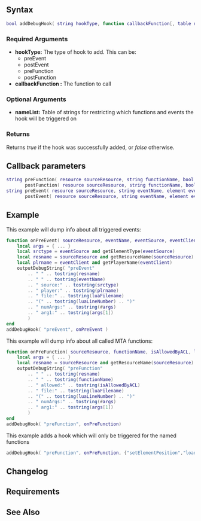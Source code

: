 Syntax
------

``` lua
bool addDebugHook( string hookType, function callbackFunction[, table nameList ] )
```

### Required Arguments

-   **hookType:** The type of hook to add. This can be:
    -   preEvent
    -   postEvent
    -   preFunction
    -   postFunction
-   **callbackFunction :** The function to call

### Optional Arguments

-   **nameList:** Table of strings for restricting which functions and events the hook will be triggered on

### Returns

Returns *true* if the hook was successfully added, or *false* otherwise.

Callback parameters
-------------------

``` lua
string preFunction( resource sourceResource, string functionName, bool isAllowedByACL, string luaFilename, int luaLineNumber, functionArguments )
       postFunction( resource sourceResource, string functionName, bool isAllowedByACL, string luaFilename, int luaLineNumber, functionArguments )
string preEvent( resource sourceResource, string eventName, element eventSource, element eventClient, string luaFilename, int luaLineNumber, eventArguments )
       postEvent( resource sourceResource, string eventName, element eventSource, element eventClient, string luaFilename, int luaLineNumber, eventArguments )
```

Example
-------

This example will dump info about all triggered events:

``` lua
function onPreEvent( sourceResource, eventName, eventSource, eventClient, luaFilename, luaLineNumber, ... )
    local args = { ... }
    local srctype = eventSource and getElementType(eventSource)
    local resname = sourceResource and getResourceName(sourceResource)
    local plrname = eventClient and getPlayerName(eventClient)
    outputDebugString( "preEvent"
        .. " " .. tostring(resname)
        .. " " .. tostring(eventName)
        .. " source:" .. tostring(srctype)
        .. " player:" .. tostring(plrname)
        .. " file:" .. tostring(luaFilename)
        .. "(" .. tostring(luaLineNumber) .. ")"
        .. " numArgs:" .. tostring(#args)
        .. " arg1:" .. tostring(args[1])
        )
end
addDebugHook( "preEvent", onPreEvent )
```

This example will dump info about all called MTA functions:

``` lua
function onPreFunction( sourceResource, functionName, isAllowedByACL, luaFilename, luaLineNumber, ... )
    local args = { ... }
    local resname = sourceResource and getResourceName(sourceResource)
    outputDebugString( "preFunction"
        .. " " .. tostring(resname)
        .. " " .. tostring(functionName)
        .. " allowed:" .. tostring(isAllowedByACL)
        .. " file:" .. tostring(luaFilename)
        .. "(" .. tostring(luaLineNumber) .. ")"
        .. " numArgs:" .. tostring(#args)
        .. " arg1:" .. tostring(args[1])
        )
end
addDebugHook( "preFunction", onPreFunction)
```

This example adds a hook which will only be triggered for the named functions

``` lua
addDebugHook( "preFunction", onPreFunction, {"setElementPosition","loadstring"} )
```

Changelog
---------

Requirements
------------

See Also
--------
